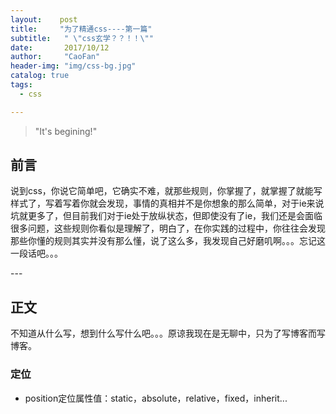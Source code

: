 ```yaml
---
layout:    post
title:     "为了精通css----第一篇"
subtitle:   " \"css玄学？？！！\""
date:       2017/10/12
author:     "CaoFan"
header-img: "img/css-bg.jpg"
catalog: true
tags:
  - css

---
```


>"It's begining!"   


## 前言

说到css，你说它简单吧，它确实不难，就那些规则，你掌握了，就掌握了就能写样式了，写着写着你就会发现，事情的真相并不是你想象的那么简单，对于ie来说坑就更多了，但目前我们对于ie处于放纵状态，但即使没有了ie，我们还是会面临很多问题，这些规则你看似是理解了，明白了，在你实践的过程中，你往往会发现那些你懂的规则其实并没有那么懂，说了这么多，我发现自己好磨叽啊。。。忘记这一段话吧。。。

<p id="build"></p>
---

## 正文   

不知道从什么写，想到什么写什么吧。。。原谅我现在是无聊中，只为了写博客而写博客。      
 
### 定位

+ position定位属性值：static，absolute，relative，fixed，inherit...
